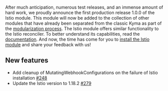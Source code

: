 After much anticipation, numerous test releases, and an immense amount of hard work, we proudly announce the first production release 1.0.0 of the Istio module. This module will now be added to the collection of other modules that have already been separated from the classic Kyma as part of the [modularization process](https://github.com/kyma-project/istio/blob/main/docs/contributor/01-00-installation.md). 
The Istio module offers similar functionality to the Istio reconciler. To better understand its capabilities, read the [documentation](https://github.com/kyma-project/istio/tree/main/docs/user). And now, the time has come for you to [install the Istio module](https://github.com/kyma-project/istio/blob/main/docs/contributor/01-00-installation.md) and share your feedback with us!

## New features

- Add cleanup of MutatingWebhookConfigurations on the failure of Istio installation [#248](https://github.com/kyma-project/istio/pull/248)
- Update the Istio version to 1.18.2 [#279](https://github.com/kyma-project/istio/pull/279)
